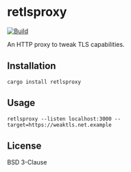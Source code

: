 # retlsproxy

[![Build](https://github.com/theirix/retlsproxy/actions/workflows/build.yml/badge.svg)](https://github.com/theirix/retlsproxy/actions/workflows/build.yml)

An HTTP proxy to tweak TLS capabilities.

## Installation

    cargo install retlsproxy

## Usage

    retlsproxy --listen localhost:3000 --target=https://weaktls.net.example

## License

BSD 3-Clause
